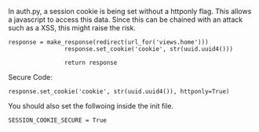 In auth.py, a session cookie is being set without a httponly flag. This allows a javascript to access this data. Since this can be chained with an attack such as a XSS, this might raise the risk.


```
response = make_response(redirect(url_for('views.home')))
                response.set_cookie('cookie', str(uuid.uuid4()))

                return response
```


Secure Code:


```
response.set_cookie('cookie', str(uuid.uuid4()), httponly=True)
```
You should also set the follwoing inside the init file.

```
SESSION_COOKIE_SECURE = True

```
